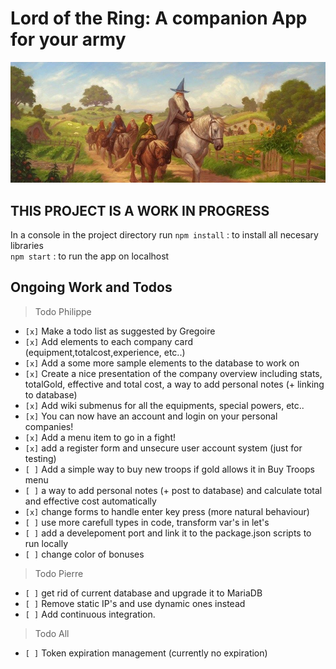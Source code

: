 # Lord of the Ring: A companion App for your army

![alt text](https://raw.githubusercontent.com/WeiPhil/LotrArmyCompanion/master/src/assets/images/tempCardBackground1.jpg)

## THIS PROJECT IS A WORK IN PROGRESS

In a console in the project directory run
`npm install` : to install all necesary libraries  
`npm start` : to run the app on localhost

## Ongoing Work and Todos

> Todo Philippe

- `[x]` Make a todo list as suggested by Gregoire
- `[x]` Add elements to each company card (equipment,totalcost,experience, etc..)
- `[x]` Add a some more sample elements to the database to work on
- `[x]` Create a nice presentation of the company overview including stats, totalGold, effective and total cost, a way to add personal notes (+ linking to database)
- `[x]` Add wiki submenus for all the equipments, special powers, etc..
- `[x]` You can now have an account and login on your personal companies!
- `[x]` Add a menu item to go in a fight!
- `[x]` add a register form and unsecure user account system (just for testing)
- `[ ]` Add a simple way to buy new troops if gold allows it in Buy Troops menu
- `[ ]` a way to add personal notes (+ post to database) and calculate total and effective cost automatically
- `[x]` change forms to handle enter key press (more natural behaviour)
- `[ ]` use more carefull types in code, transform var's in let's
- `[ ]` add a develepoment port and link it to the package.json scripts to run locally
- `[ ]` change color of bonuses

> Todo Pierre

- `[ ]` get rid of current database and upgrade it to MariaDB
- `[ ]` Remove static IP's and use dynamic ones instead
- `[ ]` Add continuous integration.

> Todo All

- `[ ]` Token expiration management (currently no expiration)

